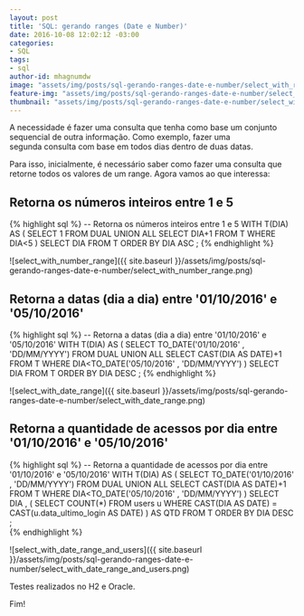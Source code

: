 ```yaml
---
layout: post
title: 'SQL: gerando ranges (Date e Number)'
date: 2016-10-08 12:02:12 -03:00
categories:
- SQL
tags:
- sql
author-id: mhagnumdw
image: "assets/img/posts/sql-gerando-ranges-date-e-number/select_with_rangre_logo.png"
feature-img: "assets/img/posts/sql-gerando-ranges-date-e-number/select_with_rangre_logo.png"
thumbnail: "assets/img/posts/sql-gerando-ranges-date-e-number/select_with_rangre_logo.png"
---
```


A necessidade é fazer uma consulta que tenha como base um conjunto sequencial de outra informação. Como exemplo, fazer uma segunda consulta com base em todos dias dentro de duas datas.

<!--more-->

Para isso, inicialmente, é necessário saber como fazer uma consulta que retorne todos os valores de um range. Agora vamos ao que interessa:

## Retorna os números inteiros entre 1 e 5

{% highlight sql %}
-- Retorna os números inteiros entre 1 e 5
WITH T(DIA) AS (
    SELECT 1 FROM DUAL
    UNION ALL
    SELECT DIA+1 FROM T WHERE DIA<5
)
SELECT DIA
FROM T
ORDER BY DIA ASC
;
{% endhighlight %}

![select_with_number_range]({{ site.baseurl }}/assets/img/posts/sql-gerando-ranges-date-e-number/select_with_number_range.png)

## Retorna a datas (dia a dia) entre '01/10/2016' e '05/10/2016'

{% highlight sql %}
-- Retorna a datas (dia a dia) entre '01/10/2016' e '05/10/2016'
WITH T(DIA) AS (
    SELECT TO_DATE('01/10/2016' , 'DD/MM/YYYY') FROM DUAL
    UNION ALL
    SELECT CAST(DIA AS DATE)+1
    FROM T WHERE DIA<TO_DATE('05/10/2016' , 'DD/MM/YYYY')
)
SELECT DIA
FROM T
ORDER BY DIA DESC
;
{% endhighlight %}

![select_with_date_range]({{ site.baseurl }}/assets/img/posts/sql-gerando-ranges-date-e-number/select_with_date_range.png)

## Retorna a quantidade de acessos por dia entre '01/10/2016' e '05/10/2016'

{% highlight sql %}
-- Retorna a quantidade de acessos por dia entre '01/10/2016' e '05/10/2016'
WITH T(DIA) AS (
    SELECT TO_DATE('01/10/2016' , 'DD/MM/YYYY') FROM DUAL
    UNION ALL
    SELECT CAST(DIA AS DATE)+1 FROM T WHERE DIA<TO_DATE('05/10/2016' , 'DD/MM/YYYY')
)
SELECT DIA
,
(
    SELECT COUNT(*)
    FROM users u
    WHERE
    CAST(DIA AS DATE) = CAST(u.data\_ultimo\_login AS DATE)
) AS QTD
FROM T
ORDER BY DIA DESC
;  
{% endhighlight %}

![select_with_date_range_and_users]({{ site.baseurl }}/assets/img/posts/sql-gerando-ranges-date-e-number/select_with_date_range_and_users.png)

Testes realizados no H2 e Oracle.

Fim!